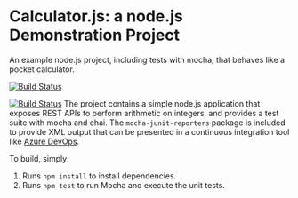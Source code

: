 Calculator.js: a node.js Demonstration Project
==============================================
An example node.js project, including tests with mocha, that behaves like
a pocket calculator.

[![Build Status](https://dev.azure.com/alishadba0004/Integrating%20External%20Source%20Control%20with%20Azure%20Pipelines/_apis/build/status/Asha-Hiremath.calculator?branchName=master)](https://dev.azure.com/alishadba0004/Integrating%20External%20Source%20Control%20with%20Azure%20Pipelines/_build/latest?definitionId=14&branchName=master)

[![Build Status](https://dev.azure.com/alishadba/Integrating%20External%20Source%20Control%20with%20Azure%20Pipelines/_apis/build/status/Asha-Hiremath.calculator?branchName=master)](https://dev.azure.com/alishadba/Integrating%20External%20Source%20Control%20with%20Azure%20Pipelines/_build/latest?definitionId=9&branchName=master)
The project contains a simple node.js application that exposes REST APIs
to perform arithmetic on integers, and provides a test suite with mocha
and chai.  The `mocha-junit-reporters` package is included to provide XML
output that can be presented in a continuous integration tool like
[Azure DevOps](https://azure.com/devops).

To build, simply:

1. Runs `npm install` to install dependencies.
2. Runs `npm test` to run Mocha and execute the unit tests.

